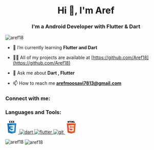 <h1 align="center">Hi 👋, I'm Aref</h1>
<h3 align="center">I'm a Android Developer with Flutter & Dart</h3>

<p align="left"> <img src="https://komarev.com/ghpvc/?username=aref18&label=Profile%20views&color=0e75b6&style=flat" alt="aref18" /> </p>

- 🌱 I’m currently learning **Flutter and Dart**

- 👨‍💻 All of my projects are available at [https://github.com/Aref18](https://github.com/Aref18)

- 💬 Ask me about **Dart , Flutter**

- 📫 How to reach me **arefmoosavi7813@gmail.com**

<h3 align="left">Connect with me:</h3>
<p align="left">
</p>

<h3 align="left">Languages and Tools:</h3>
<p align="left"> <a href="https://www.w3schools.com/css/" target="_blank" rel="noreferrer"> <img src="https://raw.githubusercontent.com/devicons/devicon/master/icons/css3/css3-original-wordmark.svg" alt="css3" width="40" height="40"/> </a> <a href="https://dart.dev" target="_blank" rel="noreferrer"> <img src="https://www.vectorlogo.zone/logos/dartlang/dartlang-icon.svg" alt="dart" width="40" height="40"/> </a> <a href="https://flutter.dev" target="_blank" rel="noreferrer"> <img src="https://www.vectorlogo.zone/logos/flutterio/flutterio-icon.svg" alt="flutter" width="40" height="40"/> </a> <a href="https://git-scm.com/" target="_blank" rel="noreferrer"> <img src="https://www.vectorlogo.zone/logos/git-scm/git-scm-icon.svg" alt="git" width="40" height="40"/> </a> <a href="https://www.w3.org/html/" target="_blank" rel="noreferrer"> <img src="https://raw.githubusercontent.com/devicons/devicon/master/icons/html5/html5-original-wordmark.svg" alt="html5" width="40" height="40"/> </a> </p>

<p><img align="left" src="https://github-readme-stats.vercel.app/api/top-langs?username=aref18&show_icons=true&locale=en&layout=compact" alt="aref18" /></p>

<p>&nbsp;<img align="center" src="https://github-readme-stats.vercel.app/api?username=aref18&show_icons=true&locale=en" alt="aref18" /></p>


